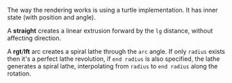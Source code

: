 The way the rendering works is using a turtle implementation.
It has inner state (with position and angle).

A **straight** creates a linear extrusion forward by the `lg` distance, without affecting direction.

A **rgt**/**lft** arc creates a spiral lathe through the `arc` angle. If only `radius` exists then it's a perfect lathe revolution,
if `end radius` is also specified, the lathe generates a spiral lathe, interpolating from `radius` to `end radius` along the rotation.
